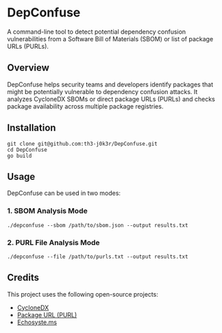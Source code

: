 # DepConfuse

A command-line tool to detect potential dependency confusion vulnerabilities from a Software Bill of Materials (SBOM) or list of package URLs (PURLs).

## Overview

DepConfuse helps security teams and developers identify packages that might be potentially vulnerable to dependency confusion attacks. It analyzes CycloneDX SBOMs or direct package URLs (PURLs) and checks package availability across multiple package registries.

## Installation

`git clone git@github.com:th3-j0k3r/DepConfuse.git`  
`cd DepConfuse`  
`go build`  

## Usage

DepConfuse can be used in two modes:

### 1. SBOM Analysis Mode
`./depconfuse --sbom /path/to/sbom.json --output results.txt`

### 2. PURL File Analysis Mode
`./depconfuse --file /path/to/purls.txt --output results.txt`


## Credits
This project uses the following open-source projects:

- [CycloneDX](https://cyclonedx.org/)
- [Package URL (PURL)](https://github.com/package-url/purl-spec) 
- [Echosyste.ms](https://ecosyste.ms/)
